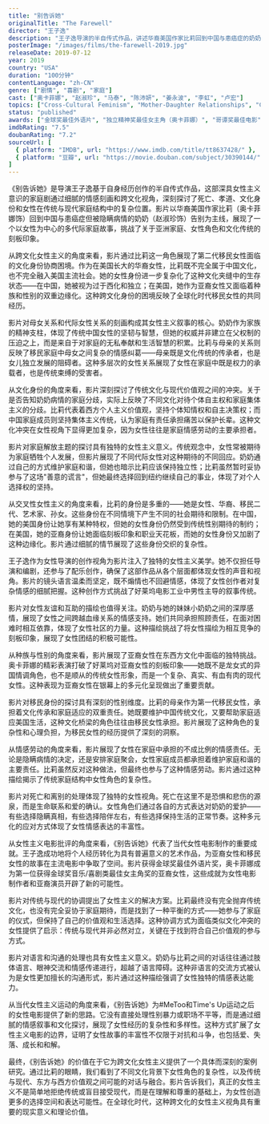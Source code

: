 ```yaml
---
title: "别告诉她"
originalTitle: "The Farewell"
director: "王子逸"
description: "王子逸导演的半自传式作品，讲述华裔美国作家比莉回到中国与患癌症的奶奶告别的故事。这部温情而深刻的家庭剧通过跨文化视角探讨了死亡、家庭、文化身份和女性在家庭中的复杂角色，展现了不同代际女性之间的深厚情感纽带。"
posterImage: "/images/films/the-farewell-2019.jpg"
releaseDate: 2019-07-12
year: 2019
country: "USA"
duration: "100分钟"
contentLanguage: "zh-CN"
genre: ["剧情", "喜剧", "家庭"]
cast: ["奥卡菲娜", "赵淑珍", "马泰", "陈沛妍", "姜永波", "李虹", "卢宏"]
topics: ["Cross-Cultural Feminism", "Mother-Daughter Relationships", "Cultural Identity", "Family Liberation", "Intersectional Feminism", "Immigrant Identity", "Feminist Film Criticism", "Female Friendship", "Race and Gender"]
status: "published"
awards: ["金球奖最佳外语片", "独立精神奖最佳女主角（奥卡菲娜）", "哥谭奖最佳电影", "美国电影学会年度十佳电影", "评论家选择奖最佳喜剧片提名"]
imdbRating: "7.5"
doubanRating: "7.2"
sourceUrl: [
  { platform: "IMDB", url: "https://www.imdb.com/title/tt8637428/" },
  { platform: "豆瓣", url: "https://movie.douban.com/subject/30390144/" }
]
---
```


《别告诉她》是导演王子逸基于自身经历创作的半自传式作品，这部深具女性主义意识的家庭剧通过细腻的情感刻画和跨文化视角，深刻探讨了死亡、孝道、文化身份和女性在传统与现代家庭结构中的复杂位置。影片以华裔美国作家比莉（奥卡菲娜饰）回到中国与患癌症但被隐瞒病情的奶奶（赵淑珍饰）告别为主线，展现了一个以女性为中心的多代际家庭故事，挑战了关于亚洲家庭、女性角色和文化传统的刻板印象。

从跨文化女性主义的角度来看，影片通过比莉这一角色展现了第二代移民女性面临的文化身份协商困境。作为在美国长大的华裔女性，比莉既不完全属于中国文化，也不完全融入美国主流社会。她的女性身份进一步复杂化了这种文化夹缝中的生存状态——在中国，她被视为过于西化和独立；在美国，她作为亚裔女性又面临着种族和性别的双重边缘化。这种跨文化身份的困境反映了全球化时代移民女性的共同经历。

影片对母女关系和代际女性关系的刻画构成其女性主义叙事的核心。奶奶作为家族的精神支柱，体现了传统中国女性的坚韧与智慧，但她的权威并非建立在父权制的压迫之上，而是来自于对家庭的无私奉献和生活智慧的积累。比莉与母亲的关系则反映了移民家庭中母女之间复杂的情感纠葛——母亲既是文化传统的传承者，也是女儿独立发展的阻碍者。这种多层次的女性关系展现了女性在家庭中既是权力的承载者，也是传统束缚的受害者。

从文化身份的角度来看，影片深刻探讨了传统文化与现代价值观之间的冲突。关于是否告知奶奶病情的家庭分歧，实际上反映了不同文化对待个体自主权和家庭集体主义的分歧。比莉代表着西方个人主义价值观，坚持个体知情权和自主决策权；而中国家庭成员则坚持集体主义传统，认为家庭有责任承担痛苦以保护长辈。这种文化冲突在女性视角下显得更加复杂，因为女性往往是家庭情感劳动的主要承担者。

影片对家庭解放主题的探讨具有独特的女性主义意义。传统观念中，女性常被期待为家庭牺牲个人发展，但影片展现了不同代际女性对这种期待的不同回应。奶奶通过自己的方式维护家庭和谐，但她也暗示比莉应该保持独立性；比莉虽然暂时妥协参与了这场"善意的谎言"，但她最终选择回到纽约继续自己的事业，体现了对个人选择权的坚持。

从交叉性女性主义的角度来看，比莉的身份是多重的——她是女性、华裔、移民二代、艺术家、孙女。这些身份在不同情境下产生不同的社会期待和限制。在中国，她的美国身份让她享有某种特权，但她的女性身份仍然受到传统性别期待的制约；在美国，她的亚裔身份让她面临刻板印象和职业天花板，而她的女性身份又加剧了这种边缘化。影片通过细腻的情节展现了这些身份交织的复杂性。

王子逸作为女性导演的创作视角为影片注入了独特的女性主义美学。她不仅担任导演和编剧，还参与了配乐创作，确保了这部作品从各个层面都体现女性的声音和视角。影片的镜头语言温柔而坚定，既不煽情也不回避情感，体现了女性创作者对复杂情感的细腻把握。这种创作方式挑战了好莱坞电影工业中男性主导的叙事传统。

影片对女性友谊和互助的描绘也值得关注。奶奶与她的妹妹小奶奶之间的深厚感情，展现了女性之间跨越血缘关系的情感支持。她们共同承担照顾责任，在面对困难时相互依靠，体现了女性社区的力量。这种描绘挑战了将女性描绘为相互竞争的刻板印象，展现了女性团结的积极可能性。

从种族与性别的角度来看，影片展现了亚裔女性在东西方文化中面临的独特挑战。奥卡菲娜的精彩表演打破了好莱坞对亚裔女性的刻板印象——她既不是龙女式的异国情调角色，也不是顺从的传统女性形象，而是一个复杂、真实、有血有肉的现代女性。这种表现为亚裔女性在银幕上的多元化呈现做出了重要贡献。

影片对移民身份的探讨具有深刻的性别维度。比莉的母亲作为第一代移民女性，承担着文化传承和家庭适应的双重责任。她既要维护中国传统文化，又要帮助家庭适应美国生活，这种文化桥梁的角色往往由移民女性承担。影片展现了这种角色的复杂性和心理负担，为移民女性的经历提供了深刻的洞察。

从情感劳动的角度来看，影片展现了女性在家庭中承担的不成比例的情感责任。无论是隐瞒病情的决定，还是安排家庭聚会，女性家庭成员都承担着维护家庭和谐的主要责任。比莉虽然反对这种做法，但最终也参与了这种情感劳动。影片通过这种描绘揭示了传统家庭结构中女性角色的复杂性。

影片对死亡和离别的处理体现了独特的女性视角。死亡在这里不是恐惧和悲伤的源泉，而是生命联系和爱的确认。女性角色们通过各自的方式表达对奶奶的爱护——有些选择隐瞒真相，有些选择陪伴左右，有些选择保持生活的正常节奏。这种多元化的应对方式体现了女性情感表达的丰富性。

从女性主义电影批评的角度来看，《别告诉她》代表了当代女性电影制作的重要成就。王子逸成功地将个人经历转化为具有普遍意义的艺术作品，为亚裔女性和移民女性的故事在主流电影中争取了空间。影片获得金球奖最佳外语片奖，奥卡菲娜成为第一位获得金球奖音乐/喜剧类最佳女主角奖的亚裔女性，这些成就为女性电影制作者和亚裔演员开辟了新的可能性。

影片对传统与现代的协调提出了女性主义的解决方案。比莉最终没有完全抛弃传统文化，也没有完全妥协于家庭期待，而是找到了一种平衡的方式——她参与了家庭的仪式，但保持了自己的价值观和生活选择。这种协调方式为面临类似文化冲突的女性提供了启示：传统与现代并非必然对立，关键在于找到符合自己价值观的参与方式。

影片对语言和沟通的处理也具有女性主义意义。奶奶与比莉之间的对话往往通过肢体语言、眼神交流和情感传递进行，超越了语言障碍。这种非语言的交流方式被认为是女性更加擅长的沟通形式，影片通过这种描绘强调了女性独特的情感表达能力。

从当代女性主义运动的角度来看，《别告诉她》为#MeToo和Time's Up运动之后的女性电影提供了新的思路。它没有直接处理性别暴力或职场不平等，而是通过细腻的情感叙事和文化探讨，展现了女性经历的复杂性和多样性。这种方式扩展了女性主义电影的边界，证明了女性故事的丰富性不仅限于对抗和斗争，也包括爱、失落、成长和和解。

最终，《别告诉她》的价值在于它为跨文化女性主义提供了一个具体而深刻的案例研究。通过比莉的眼睛，我们看到了不同文化背景下女性角色的复杂性，以及传统与现代、东方与西方价值观之间可能的对话与融合。影片告诉我们，真正的女性主义不是简单地拒绝传统或盲目接受现代，而是在理解和尊重的基础上，为女性创造更多的选择空间和表达可能性。在全球化时代，这种跨文化的女性主义视角具有重要的现实意义和理论价值。